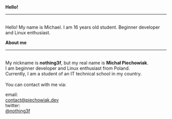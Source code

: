 <body>
    <b>Hello!</b>
    <hr>
    <p class="left">
        <br>Hello! My name is Michael. I am 16 years old student. Beginner developer and Linux enthusiast.
    </p>
    <b>About me</b>
    <hr>
    <p class="left">
        <br> My nickname is <strong>nothing3f</strong>, but my real name is <strong>Michał Piechowiak</strong>.
        <br> I am beginner developer and Linux enthusiast from Poland.
        <br> Currently, I am a student of an IT technical school in my country.
        <br>
        <br> You can contact with me via:
    </p>
    email:
    <div class="highlight">
        <div class="highlight_inner"><a class="decoration-none contact-link" href="mailto:contact@piechowiak.dev">contact@piechowiak.dev</a></div>
    </div>
    twitter:
    <div class="highlight">
        <div class="highlight_inner"><a class="decoration-none contact-link" href="https://twitter.com/nothing3f">@nothing3f</a></div>
    </div>
</body>
